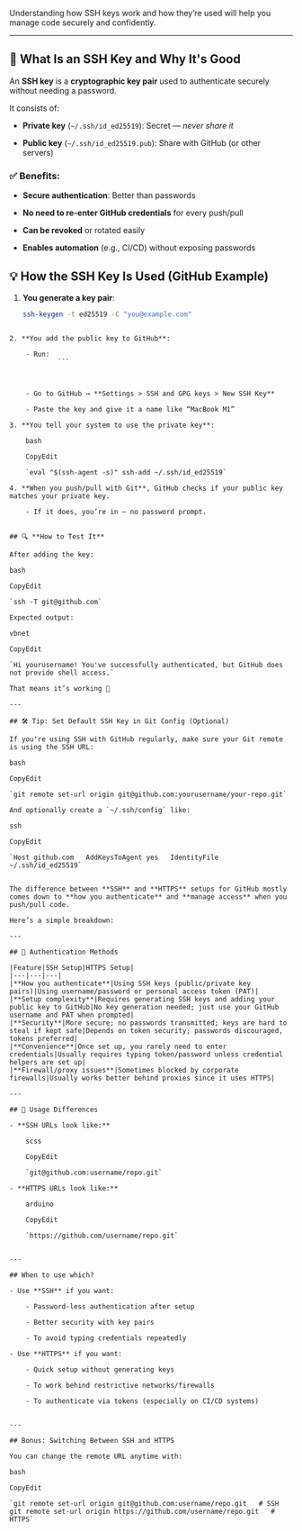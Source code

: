 Understanding how SSH keys work and how they’re used will help you manage code securely and confidently.

---

## 🔐 **What Is an SSH Key and Why It's Good**

An **SSH key** is a **cryptographic key pair** used to authenticate securely without needing a password.

It consists of:

- **Private key** (`~/.ssh/id_ed25519`): Secret — _never share it_
    
- **Public key** (`~/.ssh/id_ed25519.pub`): Share with GitHub (or other servers)
    

### ✅ Benefits:

- **Secure authentication**: Better than passwords
    
- **No need to re-enter GitHub credentials** for every push/pull
    
- **Can be revoked** or rotated easily
    
- **Enables automation** (e.g., CI/CD) without exposing passwords



## 💡 **How the SSH Key Is Used (GitHub Example)**

1. **You generate a key pair**:
    
    ```bash
    ssh-keygen -t ed25519 -C "you@example.com"
```
    
2. **You add the public key to GitHub**:
    
    - Run:
			```
			
        
        
    - Go to GitHub → **Settings > SSH and GPG keys > New SSH Key**
        
    - Paste the key and give it a name like “MacBook M1”
        
3. **You tell your system to use the private key**:
    
    bash
    
    CopyEdit
    
    `eval "$(ssh-agent -s)" ssh-add ~/.ssh/id_ed25519`
    
4. **When you push/pull with Git**, GitHub checks if your public key matches your private key.
    
    - If it does, you’re in — no password prompt.


## 🔍 **How to Test It**

After adding the key:

bash

CopyEdit

`ssh -T git@github.com`

Expected output:

vbnet

CopyEdit

`Hi yourusername! You've successfully authenticated, but GitHub does not provide shell access.`

That means it’s working 🎉

---

## 🛠️ Tip: Set Default SSH Key in Git Config (Optional)

If you're using SSH with GitHub regularly, make sure your Git remote is using the SSH URL:

bash

CopyEdit

`git remote set-url origin git@github.com:yourusername/your-repo.git`

And optionally create a `~/.ssh/config` like:

ssh

CopyEdit

`Host github.com   AddKeysToAgent yes   IdentityFile ~/.ssh/id_ed25519`


The difference between **SSH** and **HTTPS** setups for GitHub mostly comes down to **how you authenticate** and **manage access** when you push/pull code.

Here’s a simple breakdown:

---

## 🔐 Authentication Methods

|Feature|SSH Setup|HTTPS Setup|
|---|---|---|
|**How you authenticate**|Using SSH keys (public/private key pairs)|Using username/password or personal access token (PAT)|
|**Setup complexity**|Requires generating SSH keys and adding your public key to GitHub|No key generation needed; just use your GitHub username and PAT when prompted|
|**Security**|More secure; no passwords transmitted; keys are hard to steal if kept safe|Depends on token security; passwords discouraged, tokens preferred|
|**Convenience**|Once set up, you rarely need to enter credentials|Usually requires typing token/password unless credential helpers are set up|
|**Firewall/proxy issues**|Sometimes blocked by corporate firewalls|Usually works better behind proxies since it uses HTTPS|

---

## 🔄 Usage Differences

- **SSH URLs look like:**
    
    scss
    
    CopyEdit
    
    `git@github.com:username/repo.git`
    
- **HTTPS URLs look like:**
    
    arduino
    
    CopyEdit
    
    `https://github.com/username/repo.git`
    

---

## When to use which?

- Use **SSH** if you want:
    
    - Password-less authentication after setup
        
    - Better security with key pairs
        
    - To avoid typing credentials repeatedly
        
- Use **HTTPS** if you want:
    
    - Quick setup without generating keys
        
    - To work behind restrictive networks/firewalls
        
    - To authenticate via tokens (especially on CI/CD systems)
        

---

## Bonus: Switching Between SSH and HTTPS

You can change the remote URL anytime with:

bash

CopyEdit

`git remote set-url origin git@github.com:username/repo.git   # SSH git remote set-url origin https://github.com/username/repo.git   # HTTPS`
